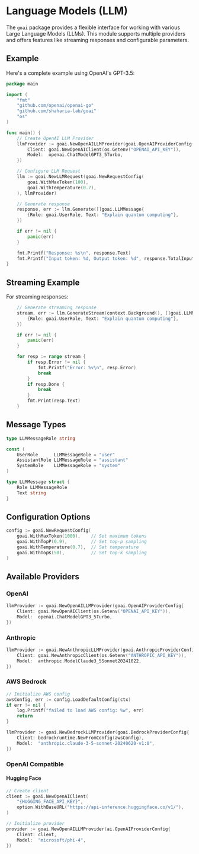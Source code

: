 # Language Models (LLM)

The `goai` package provides a flexible interface for working with various 
Large Language Models (LLMs). This module supports multiple providers
and offers features like streaming responses and configurable parameters.

## Example

Here's a complete example using OpenAI's GPT-3.5:

```go
package main

import (
    "fmt"
    "github.com/openai/openai-go"
    "github.com/shaharia-lab/goai"
    "os"
)

func main() {
    // Create OpenAI LLM Provider
    llmProvider := goai.NewOpenAILLMProvider(goai.OpenAIProviderConfig{
        Client: goai.NewOpenAIClient(os.Getenv("OPENAI_API_KEY")),
        Model:  openai.ChatModelGPT3_5Turbo,
    })

    // Configure LLM Request
    llm := goai.NewLLMRequest(goai.NewRequestConfig(
        goai.WithMaxToken(100),
        goai.WithTemperature(0.7),
    ), llmProvider)

    // Generate response
    response, err := llm.Generate([]goai.LLMMessage{
        {Role: goai.UserRole, Text: "Explain quantum computing"},
    })

    if err != nil {
        panic(err)
    }

    fmt.Printf("Response: %s\n", response.Text)
    fmt.Printf("Input token: %d, Output token: %d", response.TotalInputToken, response.TotalOutputToken)
}
```

## Streaming Example

For streaming responses:

```go
    // Generate streaming response
    stream, err := llm.GenerateStream(context.Background(), []goai.LLMMessage{
        {Role: goai.UserRole, Text: "Explain quantum computing"},
    })

    if err != nil {
        panic(err)
    }

    for resp := range stream {
        if resp.Error != nil {
            fmt.Printf("Error: %v\n", resp.Error)
            break
        }
        if resp.Done {
            break
        }
        fmt.Print(resp.Text)
    }
```

## Message Types

```go
type LLMMessageRole string

const (
    UserRole      LLMMessageRole = "user"
    AssistantRole LLMMessageRole = "assistant"
    SystemRole    LLMMessageRole = "system"
)

type LLMMessage struct {
    Role LLMMessageRole
    Text string
}
```

## Configuration Options

```go
config := goai.NewRequestConfig(
    goai.WithMaxToken(1000),    // Set maximum tokens
    goai.WithTopP(0.9),         // Set top-p sampling
    goai.WithTemperature(0.7),  // Set temperature
    goai.WithTopK(50),          // Set top-k sampling
)
```

## Available Providers

### OpenAI

```go
llmProvider := goai.NewOpenAILLMProvider(goai.OpenAIProviderConfig{
    Client: goai.NewOpenAIClient(os.Getenv("OPENAI_API_KEY")),
    Model:  openai.ChatModelGPT3_5Turbo,
})
```

### Anthropic

```go
llmProvider := goai.NewAnthropicLLMProvider(goai.AnthropicProviderConfig{
    Client: goai.NewAnthropicClient(os.Getenv("ANTHROPIC_API_KEY")),
    Model:  anthropic.ModelClaude3_5Sonnet20241022,
})
```

### AWS Bedrock

```go
// Initialize AWS config
awsConfig, err := config.LoadDefaultConfig(ctx)
if err != nil {
    log.Printf("failed to load AWS config: %w", err)
    return
}

llmProvider := goai.NewBedrockLLMProvider(goai.BedrockProviderConfig{
    Client: bedrockruntime.NewFromConfig(awsConfig),
    Model:  "anthropic.claude-3-5-sonnet-20240620-v1:0",
})
```

### OpenAI Compatible

#### Hugging Face

```go
// Create client
client := goai.NewOpenAIClient(
    "{HUGGING_FACE_API_KEY}",
    option.WithBaseURL("https://api-inference.huggingface.co/v1/"),
)

// Initialize provider
provider := goai.NewOpenAILLMProvider(ai.OpenAIProviderConfig{
    Client: client,
    Model:  "microsoft/phi-4",
})
```
